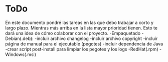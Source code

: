 # ToDo

En este documento pondré las tareas en las que debo trabajar a corto y largo plazo. Mientras más arriba en la lista mayor prioridad tienen. Esto te dará una idea de cómo colaborar con el proyecto.
-Empaquetado
	-Debian(.deb):
		-incluir archivo changelog
		-incluir archivo copyright
		-incluir página de manual para el ejecutable (pegotes)
		-incluir dependencia de Java
		-crear script post-install para limpiar los pegotes y los logs
	-RedHat(.rpm)
	-Windows(.msi)
